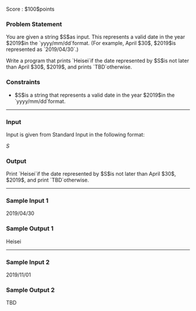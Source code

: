 
<div>

<span>

<span>

<p>
Score : $100$points
</p>

<div>

<section>

### **Problem Statement**

<p>
You are given a string $S$as input. This represents a valid date in the year $2019$in the `yyyy/mm/dd`format. (For example, April $30$, $2019$is represented as `2019/04/30`.)
</p>

<p>
Write a program that prints `Heisei`if the date represented by $S$is not later than April $30$, $2019$, and prints `TBD`otherwise.
</p>

</section>

</div>

<div>

<section>

### **Constraints**

<ul>

<li>
$S$is a string that represents a valid date in the year $2019$in the `yyyy/mm/dd`format.
</li>

</ul>

</section>

</div>

---

<div>

<div>

<section>

### **Input**

<p>
Input is given from Standard Input in the following format:
</p>

<div>

$S$
</div>

</section>

</div>

<div>

<section>

### **Output**

<p>
Print `Heisei`if the date represented by $S$is not later than April $30$, $2019$, and print `TBD`otherwise.
</p>

</section>

</div>

</div>

---

<div>

<section>

### **Sample Input 1**

<div>

2019/04/30

</div>

</section>

</div>

<div>

<section>

### **Sample Output 1**

<div>

Heisei

</div>

</section>

</div>

---

<div>

<section>

### **Sample Input 2**

<div>

2019/11/01

</div>

</section>

</div>

<div>

<section>

### **Sample Output 2**

<div>

TBD

</div>

</section>

</div>

</span>

</span>

</div>
